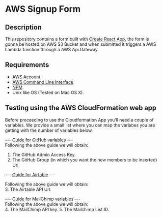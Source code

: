 # AWS Signup Form

## Description
This repository contains a form built with [Create React App](https://github.com/facebook/create-react-app), the form is gonna be hosted on AWS S3 Bucket and when submitted it triggers a AWS Lambda function through a AWS Api Gateway.

## Requirements
* AWS Account.
* [AWS Command Line Interface](https://aws.amazon.com/cli/).
* [NPM](https://www.npmjs.com/).
* Unix like OS (Tested on Mac OS X).

## Testing using the AWS CloudFormation web app
Before proceeding to use the Cloudformation App you'll need a couple of variables.
We provide a small list where you can map the variabes you are getting with the number of variables below.

--- [Guide for GitHub variables](docs/github.md) ---<br>
Following the above guide we will obtain:<br>
1. The GitHub Admin Access Key.
2. The GitHub Group (in which you want the new members to be inserted) Url.

--- [Guide for Airtable](docs/airtable.md) ---

Following the above guide we will obtain:<br>
3. The Airtable API Url.

--- [Guide for MailChimp variables](docs/mailchimp.md) ---<br>
Following the above guide we will obtain:<br>
4. The MailChimp API key.
5. The Mailchimp List ID. <br>

